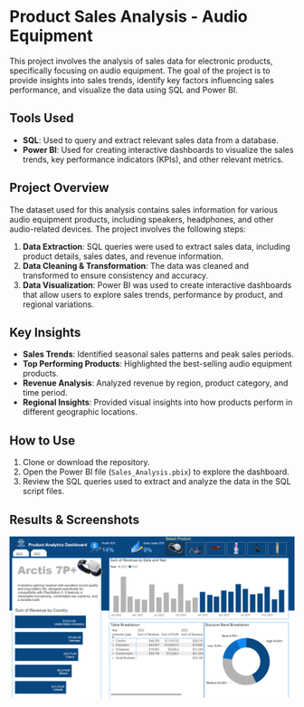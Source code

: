 # Product Sales Analysis - Audio Equipment

This project involves the analysis of sales data for electronic products, specifically focusing on audio equipment. The goal of the project is to provide insights into sales trends, identify key factors influencing sales performance, and visualize the data using SQL and Power BI.

## Tools Used
- **SQL**: Used to query and extract relevant sales data from a database.
- **Power BI**: Used for creating interactive dashboards to visualize the sales trends, key performance indicators (KPIs), and other relevant metrics.

## Project Overview
The dataset used for this analysis contains sales information for various audio equipment products, including speakers, headphones, and other audio-related devices. The project involves the following steps:

1. **Data Extraction**: SQL queries were used to extract sales data, including product details, sales dates, and revenue information.
2. **Data Cleaning & Transformation**: The data was cleaned and transformed to ensure consistency and accuracy.
3. **Data Visualization**: Power BI was used to create interactive dashboards that allow users to explore sales trends, performance by product, and regional variations.

## Key Insights
- **Sales Trends**: Identified seasonal sales patterns and peak sales periods.
- **Top Performing Products**: Highlighted the best-selling audio equipment products.
- **Revenue Analysis**: Analyzed revenue by region, product category, and time period.
- **Regional Insights**: Provided visual insights into how products perform in different geographic locations.

## How to Use
1. Clone or download the repository.
2. Open the Power BI file (`Sales_Analysis.pbix`) to explore the dashboard.
3. Review the SQL queries used to extract and analyze the data in the SQL script files.

## Results & Screenshots
![Product Sales Dashboard](https://github.com/Mahdi-Wagdi/Product-Sales-Analysis-SQL-PowerBI/blob/main/Dashboard-Product-Sales.png)
